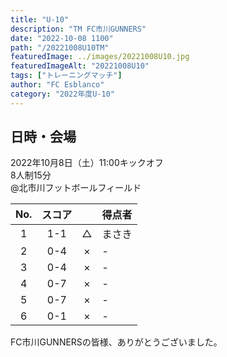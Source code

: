 ```yaml
---
title: "U-10"
description: "TM FC市川GUNNERS"
date: "2022-10-08 1100"
path: "/20221008U10TM"
featuredImage: ../images/20221008U10.jpg
featuredImageAlt: "20221008U10"
tags: ["トレーニングマッチ"]
author: "FC Esblanco"
category: "2022年度U-10"
---
```


## 日時・会場

2022年10月8日（土）11:00キックオフ<br>
8人制15分<br>
@北市川フットボールフィールド

| No.| スコア |   | 得点者  |
|:--:|:------:|:-:|:--------|
| 1  | 1-1 | △ |まさき|
| 2  | 0-4 | × |-|
| 3  | 0-4 | × |-|
| 4  | 0-7 | × |-|
| 5  | 0-7 | × |-|
| 6  | 0-1 | × |-|


FC市川GUNNERSの皆様、ありがとうございました。


